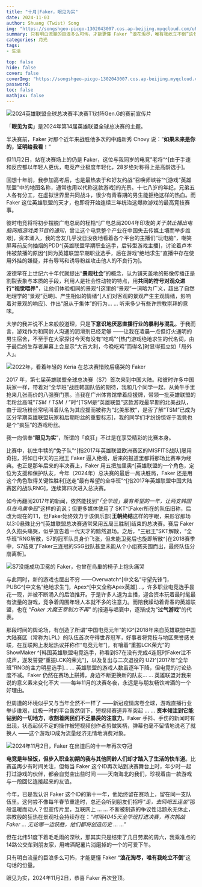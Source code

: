 ```yaml
---
title: "十月|Faker，眼见为实"
date: 2024-11-03
author: Shuang (Twist) Song
img: "https://songshgeo-picgo-1302043007.cos.ap-beijing.myqcloud.com/uPic/eb0f309e62ad41a0c5a06ffabfb8690a.jpg"
summary: 只有明白流量的巨浪多么可怖，才能更懂 Faker “浪花淘尽，唯有我屹立不倒”这句话的份量。
categories: 月光
tags:
- 生活

top: false
hide: false
cover: false
coverImg: "https://songshgeo-picgo-1302043007.cos.ap-beijing.myqcloud.com/uPic/eb0f309e62ad41a0c5a06ffabfb8690a.jpg"
password:
toc: false
mathjax: false
---
```


![2024英雄联盟全球总决赛半决赛T1对阵Gen.G的赛前宣传片](https://songshgeo-picgo-1302043007.cos.ap-beijing.myqcloud.com/uPic/OALgqF.png)

「**眼见为实**」是2024年第14届英雄联盟全球总决赛的主题。

半决赛前，Faker 对那个近年来战胜他多次的中路新秀 Chovy 说：”**如果未来是你的，证明给我看**！“

但11月2日，站在决赛场上的仍是 Faker，这位与我同岁的电竞”老将“^[由于手速和反应都以年轻人更优，电竞产业极度年轻化，28岁绝对称得上是高龄选手]。

回想十年前，我参加高考后，也是最热衷于和好友约战“召唤师峡谷”^[游戏“英雄联盟”中的地图名称，通常也用以代称这款游戏]的光景。十七八岁的年纪，兄弟五人各有分工，在虚拟世界里共同战斗，很少有青春期的男生能拒绝这样的热血。而 Faker 这位英雄联盟的天才，也即将开始连续三年统治这爆款游戏的最高竞技赛事。

彼时电竞将将初步摆脱广电总局的桎梏^[广电总局2004年印发的*关于禁止播出电脑网络游戏类节目的通知*，曾让这个电竞整个产业在中国失去传媒土壤而举步维艰]，资本涌入，我的舍友几乎没日没夜地看着各个平台的主播们”玩电脑“，嘲笑屏幕前反向抽烟的PDD^[英雄联盟早期职业选手，后转型游戏主播]，讨论着卢本伟被禁播的原因^[同为英雄联盟早期职业选手，后在游戏“绝地求生”直播中存在使用外挂的嫌疑，并有辱骂和诱导粉丝攻击他人的不良行为]。

波德早在上世纪六十年代就提出“**景观社会**”的概念，认为铺天盖地的影像传播正是割裂表象与本质的手段，利用人是社会性动物的特点，用**共同的符号对观众进行“视觉喂养”**，让他们体验相同的景观^[这里的“景观”一词略为广义，超出了自然地理学的“景观”范畴]、产生相似的情绪^[人们对客观的景观产生主观情绪，影响着对景观的响应]、作出“服从于集体”的行为... ... 听来多少有些许宗教崇拜的意味。

大学的我并说不上来般般道理，只是**下意识地厌恶直播行业的暴利与混乱**。于我而言，游戏作为和同龄人沟通的润滑剂已经足够 ——让我在凌晨一点但灯火通明的男生宿舍，不至于在大家探讨今天有没有“吃鸡”^[热门游戏绝地求生的代名词，由于最后的生存者屏幕上会显示“大吉大利，今晚吃鸡”而得名]时显得孤立如「局外人」。

![2022年，看着年轻的 Keria 在总决赛惜败后痛哭的 Faker](https://songshgeo-picgo-1302043007.cos.ap-beijing.myqcloud.com/uPic/v1BfJ3.png)

2017 年，第七届英雄联盟全球总决赛（S7）首次来到中国大陆。和彼时许多中国玩家一样，带着对”全华班”战胜韩国队伍的期待，我和几个同学一起，从黄牛手里抢来几张高价的八强赛门票。当我在广州体育馆举着应援牌，带领一批英雄联盟的老粉丝高喊“*TSM！TSM！*”时^[TSM是“英雄联盟”这款游戏最早期的北美战队，由于现场粉丝常吼叫着队名为其应援而被称为“北美邪教”，是否了解“TSM”已成为区分早期英雄联盟玩家和后期粉丝的重要标志]，我的同学们才纷纷惊讶于我竟也是个“疯狂”的游戏粉丝。

我一向信奉“**眼见为实**”，所谓的「疯狂」不过是在享受精彩的比赛本身。

比赛中，初生牛犊的“兔子队”^[指2017年英雄联盟欧洲赛区的MISFITS战队]屡用奇招，将如日中天的三冠王 Faker 逼入绝境，后来的报道里都将那场比赛奉为经典。也正是那年后来的半决赛上，Faker 用五把加里奥^[英雄联盟的一个角色，定位为支援和保护队友，今年（2024年）总决赛的最后一局决胜局，Faker 还是用这个角色取得关键性胜利]送走“最有希望的全华班”^[指2017年英雄联盟中国大陆赛区的战队RNG]，连续第四次进入总决赛。

如今再翻阅2017年的新闻，依然能找到“*「全华班」最有希望的一年，让两支韩国队在鸟巢争冠*”这样的讥讽；但更多媒体使用了 SKT^[Faker所在的队伍旧称，后改为现在的T1，但Faker始终效力于该俱乐部]**王朝终结**这样的字眼，来形容那场以3:0悬殊比分^[英雄联盟总决赛通常采用五局三胜制]结束的总决赛。赛后 Faker 久久抱头痛哭，似乎宣告着一代天才的黯然退场。之后，“三冠王”SKT解散，“全华班”RNG解散，S7的冠军队员身价飞涨，但未能卫冕后也旋即解散^[在2018赛季中，S7结束了Faker三连冠的SSG战队甚至未能从个小组赛突围而出，最终队伍分崩离析]。

![S7没能成功卫冕的 Faker，也曾在鸟巢的椅子上抱头痛哭](https://songshgeo-picgo-1302043007.cos.ap-beijing.myqcloud.com/uPic/hp7yL9.png)

与此同时，新的游戏也层出不穷 ——Overwatch^[中文名“守望先锋”]，PUBG^[中文名“绝地求生”]，Apex^[中文全称Apex英雄]...，许多职业电竞选手昙花一现，并被不断涌入的后浪推开。于是许多人退为主播，迎合资本玩着最时髦最有流量的游戏，竞争着周围年轻人本就不多的注意力。而陪我躁动着青春的英雄联盟，也在 “*Faker 大魔王宰制力不再*” 的报道与唱衰中，逐渐成为“**过气游戏**”的代表。

那段时间的舆论场，有创造了所谓“中国电竞元年”的IG^[2018年来自英雄联盟中国大陆赛区（常称为LPL）的队伍首次夺得世界冠军，好事者将竞技与地区荣誉感关联，在互联网上发起热议并称作“电竞元年”]，有嚷着“重振LCK荣光”的 ShowMaker ^[韩国英雄联盟电竞选手，称看到S7在没有完成4连冠时Faker泣不成声，遂发誓要“重振LCK的荣光”]，以及复出与二次退役的 UZI^[2017年“全华班”RNG的主力明星选手]... ... 英雄联盟的游戏人数虽逐年下降，但电竞的讨论热度不减。Faker 仍然在赛场上拼搏，身边不断更换新的队友... ... 英雄联盟对我来说的意义素来变化不大 ——每年11月的决赛冬夜，永远是与朋友畅饮啤酒的一个好理由。

但周遭的环境似乎又与当年全然不一样了 ——新冠疫情席卷全球，游戏直播行业举步维艰，红极一时的平台轰然倒下，短视频赛道异军突起 ... ... **资本倾注到它能钻到的一切地方，收割着网民们不乏暴戾的注意力**。Faker 手抖、手伤的新闻时有出现，状态起伏不定的操作被短视频创作者剪做笑柄，弹幕也毫不留情地说老了就换人 ——这个游戏ID成为流量经济无情地消费对象。

![2024年11月2日，Faker 在出道后的十一年再次夺冠](https://songshgeo-picgo-1302043007.cos.ap-beijing.myqcloud.com/uPic/eb0f309e62ad41a0c5a06ffabfb8690a.jpg)

**电竞是年轻饭，但步入职业初期的我与其他同龄人们却才踏入了生活的快车道**。比赛虽再少有时间关注，但每当 Faker 这个ID再次站到决赛舞台上时，年少时一起打过游戏的伙伴，都会自觉空出些时间 ——天南海北的我们，珍视着由一款游戏与一段回忆连接起来的友谊。

今年，已是我认识 Faker 这个ID的第十一年，他始终留在赛场上，留在同一支队伍里。这何尝不像每年春节重逢时，总还会听到朋友们招呼“*走，去网吧五连坐*”那般温暖而动人？但宣传片里，互联网上 ... ... 不断被制造的争议性话题永无休止，宗教般的狂热在景观社会持续存在：“*时隔4045天全华班打进决赛，再次挑战 Faker ... 无论哪一边获胜，他们都将创造历史 ... ...”*

但在北纬51度下着毛毛雨的深秋，那其实只是结束了几日劳累的周六，我乘准点的14路公交车到朋友家，用啤酒配薯片消磨掉的一个的可爱下午。

只有明白流量的巨浪多么可怖，才能更懂 Faker “**浪花淘尽，唯有我屹立不倒**”这句话的份量。

眼见为实，2024年11月2日，恭喜 Faker 再次登顶。
